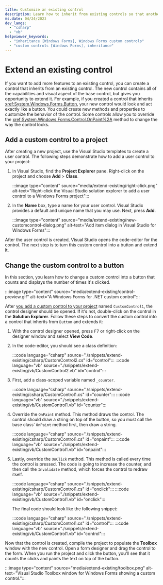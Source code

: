```yaml
---
title: Customize an existing control
description: Learn how to inherit from existing controls so that another control has all of its functionality and visual properties.
ms.date: 04/24/2023
dev_langs:
  - "csharp"
  - "vb"
helpviewer_keywords:
  - "inheritance [Windows Forms], Windows Forms custom controls"
  - "custom controls [Windows Forms], inheritance"
---
```

# Extend an existing control

If you want to add more features to an existing control, you can create a control that inherits from an existing control. The new control contains all of the capabilities and visual aspect of the base control, but gives you opportunity to extend it. For example, if you created a control that inherits <xref:System.Windows.Forms.Button>, your new control would look and act exactly like a button. You could create new methods and properties to customize the behavior of the control. Some controls allow you to override the <xref:System.Windows.Forms.Control.OnPaint%2A> method to change the way the control looks.

## Add a custom control to a project

After creating a new project, use the Visual Studio templates to create a user control. The following steps demonstrate how to add a user control to your project:

01. In Visual Studio, find the **Project Explorer** pane. Right-click on the project and choose **Add** > **Class**.

    :::image type="content" source="media/extend-existing/right-click.png" alt-text="Right-click the Visual Studio solution explorer to add a user control to a Windows Forms project":::

01. In the **Name** box, type a name for your user control. Visual Studio provides a default and unique name that you may use. Next, press **Add**.

    :::image type="content" source="media/extend-existing/new-customcontrol-dialog.png" alt-text="Add item dialog in Visual Studio for Windows Forms":::

After the user control is created, Visual Studio opens the code-editor for the control. The next step is to turn this custom control into a button and extend it.

## Change the custom control to a button

In this section, you learn how to change a custom control into a button that counts and displays the number of times it's clicked.

:::image type="content" source="media/extend-existing/control-preview.gif" alt-text="A Windows Forms for .NET custom control":::

After [you add a custom control to your project](#add-a-custom-control-to-a-project) named `CustomControl1`, the control designer should be opened. If it's not, double-click on the control in the **Solution Explorer**. Follow these steps to convert the custom control into a control that inherits from `Button` and extends it:

01. With the control designer opened, press <kbd>F7</kbd> or right-click on the designer window and select **View Code**.
01. In the code-editor, you should see a class definition:

    :::code language="csharp" source="./snippets/extend-existing/csharp/CustomControl2.cs" id="control":::
    :::code language="vb" source="./snippets/extend-existing/vb/CustomControl2.vb" id="control":::

01. First, add a class-scoped variable named `_counter`.

    :::code language="csharp" source="./snippets/extend-existing/csharp/CustomControl1.cs" id="counter":::
    :::code language="vb" source="./snippets/extend-existing/vb/CustomControl1.vb" id="counter":::

01. Override the `OnPaint` method. This method draws the control. The control should draw a string on top of the button, so you must call the base class' `OnPaint` method first, then draw a string.

    :::code language="csharp" source="./snippets/extend-existing/csharp/CustomControl1.cs" id="onpaint":::
    :::code language="vb" source="./snippets/extend-existing/vb/CustomControl1.vb" id="onpaint":::

01. Lastly, override the `OnClick` method. This method is called every time the control is pressed. The code is going to increase the counter, and then call the `Invalidate` method, which forces the control to redraw itself.

    :::code language="csharp" source="./snippets/extend-existing/csharp/CustomControl1.cs" id="onclick":::
    :::code language="vb" source="./snippets/extend-existing/vb/CustomControl1.vb" id="onclick":::

    The final code should look like the following snippet:

    :::code language="csharp" source="./snippets/extend-existing/csharp/CustomControl1.cs" id="control":::
    :::code language="vb" source="./snippets/extend-existing/vb/CustomControl1.vb" id="control":::

Now that the control is created, compile the project to populate the **Toolbox** window with the new control. Open a form designer and drag the control to the form. When you run the project and click the button, you'll see that it counts the clicks and paints the text on top of the button.

:::image type="content" source="media/extend-existing/toolbox.png" alt-text="Visual Studio Toolbox window for Windows Forms showing a custom control.":::
